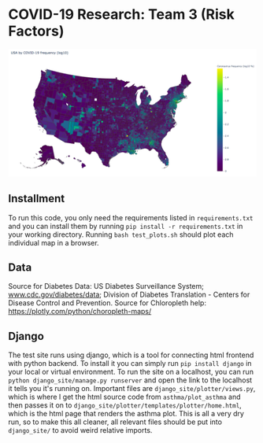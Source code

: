# COVID-19 Research: Team 3 (Risk Factors) #

![Log map of covid-19 in US](images/covid_map.png)

## Installment ##

To run this code, you only need the requirements listed in `requirements.txt` and you can install them by running `pip install -r requirements.txt` in your working directory. Running `bash test_plots.sh` should plot each individual map in a browser.

## Data ##

Source for Diabetes Data: US Diabetes Surveillance System; www.cdc.gov/diabetes/data; Division of Diabetes Translation - Centers for Disease Control and Prevention.
Source for Chloropleth help: https://plotly.com/python/choropleth-maps/

## Django ##

The test site runs using django, which is a tool for connecting html frontend with python backend. To install it you can simply run `pip install django` in your local or virtual environment. To run the site on a localhost, you can run `python django_site/manage.py runserver` and open the link to the localhost it tells you it's running on. Important files are `django_site/plotter/views.py`, which is where I get the html source code from `asthma/plot_asthma` and then passes it on to `django_site/plotter/templates/plotter/home.html`, which is the html page that renders the asthma plot. This is all a very dry run, so to make this all cleaner, all relevant files should be put into `django_site/` to avoid weird relative imports.